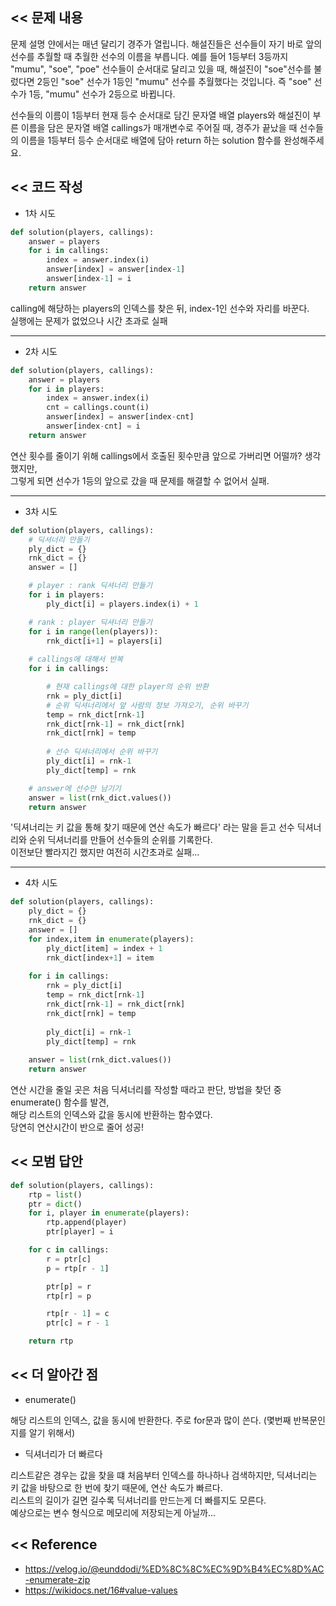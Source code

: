 ## << 문제 내용

문제 설명
얀에서는 매년 달리기 경주가 열립니다. 해설진들은 선수들이 자기 바로 앞의 선수를 추월할 때 추월한 선수의 이름을 부릅니다. 예를 들어 1등부터 3등까지 "mumu", "soe", "poe" 선수들이 순서대로 달리고 있을 때, 해설진이 "soe"선수를 불렀다면 2등인 "soe" 선수가 1등인 "mumu" 선수를 추월했다는 것입니다. 즉 "soe" 선수가 1등, "mumu" 선수가 2등으로 바뀝니다.

선수들의 이름이 1등부터 현재 등수 순서대로 담긴 문자열 배열 players와 해설진이 부른 이름을 담은 문자열 배열 callings가 매개변수로 주어질 때, 경주가 끝났을 때 선수들의 이름을 1등부터 등수 순서대로 배열에 담아 return 하는 solution 함수를 완성해주세요.


## << 코드 작성

* 1차 시도

```python
def solution(players, callings):
    answer = players
    for i in callings:
        index = answer.index(i)
        answer[index] = answer[index-1]
        answer[index-1] = i
    return answer
```

calling에 해당하는 players의 인덱스를 찾은 뒤, index-1인 선수와 자리를 바꾼다.  
실행에는 문제가 없었으나 시간 초과로 실패  

***

* 2차 시도

```python
def solution(players, callings):
    answer = players
    for i in players:
        index = answer.index(i)
        cnt = callings.count(i)
        answer[index] = answer[index-cnt]
        answer[index-cnt] = i
    return answer
```

연산 횟수를 줄이기 위해 callings에서 호출된 횟수만큼 앞으로 가버리면 어떨까? 생각했지만,  
그렇게 되면 선수가 1등의 앞으로 갔을 때 문제를 해결할 수 없어서 실패.  

***

* 3차 시도

```python
def solution(players, callings):
    # 딕셔너리 만들기
    ply_dict = {}
    rnk_dict = {}
    answer = []

    # player : rank 딕셔너리 만들기
    for i in players:
        ply_dict[i] = players.index(i) + 1

    # rank : player 딕셔너리 만들기
    for i in range(len(players)):
        rnk_dict[i+1] = players[i]
    
    # callings에 대해서 반복
    for i in callings:

        # 현재 callings에 대한 player의 순위 반환
        rnk = ply_dict[i]
        # 순위 딕셔너리에서 앞 사람의 정보 가져오기, 순위 바꾸기
        temp = rnk_dict[rnk-1]
        rnk_dict[rnk-1] = rnk_dict[rnk]
        rnk_dict[rnk] = temp
        
        # 선수 딕셔너리에서 순위 바꾸기
        ply_dict[i] = rnk-1
        ply_dict[temp] = rnk

    # answer에 선수만 남기기
    answer = list(rnk_dict.values())
    return answer
```

'딕셔너리는 키 값을 통해 찾기 때문에 연산 속도가 빠르다' 라는 말을 듣고 
선수 딕셔너리와 순위 딕셔너리를 만들어 선수들의 순위를 기록한다.  
이전보단 빨라지긴 했지만 여전히 시간초과로 실패...  

***

* 4차 시도

```python
def solution(players, callings):
    ply_dict = {}
    rnk_dict = {}
    answer = []
    for index,item in enumerate(players):
        ply_dict[item] = index + 1
        rnk_dict[index+1] = item 
        
    for i in callings:
        rnk = ply_dict[i]
        temp = rnk_dict[rnk-1]
        rnk_dict[rnk-1] = rnk_dict[rnk]
        rnk_dict[rnk] = temp
        
        ply_dict[i] = rnk-1
        ply_dict[temp] = rnk
    
    answer = list(rnk_dict.values())
    return answer
```

연산 시간을 줄일 곳은 처음 딕셔너리를 작성할 때라고 판단, 방법을 찾던 중 enumerate() 함수를 발견,  
해당 리스트의 인덱스와 값을 동시에 반환하는 함수였다.  
당연히 연산시간이 반으로 줄어 성공!  

## << 모범 답안

```python
def solution(players, callings):
    rtp = list()
    ptr = dict()
    for i, player in enumerate(players):
        rtp.append(player)
        ptr[player] = i

    for c in callings:
        r = ptr[c]
        p = rtp[r - 1]

        ptr[p] = r
        rtp[r] = p

        rtp[r - 1] = c
        ptr[c] = r - 1

    return rtp
```


## << 더 알아간 점

* enumerate()

해당 리스트의 인덱스, 값을 동시에 반환한다. 주로 for문과 많이 쓴다. (몇번째 반복문인지를 알기 위해서)

* 딕셔너리가 더 빠르다

리스트같은 경우는 값을 찾을 떄 처음부터 인덱스를 하나하나 검색하지만, 딕셔너리는 키 값을 바탕으로 한 번에 찾기 때문에, 연산 속도가 빠르다.  
리스트의 길이가 길면 길수록 딕셔너리를 만드는게 더 빠를지도 모른다.  
예상으로는 변수 형식으로 메모리에 저장되는게 아닐까...  

## << Reference

* https://velog.io/@eunddodi/%ED%8C%8C%EC%9D%B4%EC%8D%AC-enumerate-zip
* https://wikidocs.net/16#value-values
